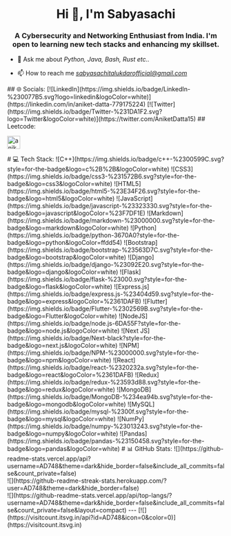 <h1 align="center">Hi 👋, I'm Sabyasachi</h1>
<h3 align="center">A Cybersecurity and Networking Enthusiast from India. I'm open to learning new tech stacks and enhancing my skillset.</h3>

- 💬 Ask me about *Python, Java, Bash, Rust etc..*

- 📫 How to reach me *sabyasachitalukdarofficial@gmail.com*
<!-->## 🌐 Socials:
<!-->[![LinkedIn](https://img.shields.io/badge/LinkedIn-%230077B5.svg?logo=linkedin&logoColor=white)](https://linkedin.com/in/aniket-datta-779175224) [![Twitter](https://img.shields.io/badge/Twitter-%231DA1F2.svg?logo=Twitter&logoColor=white)](https://twitter.com/AniketDatta15) 

<!-->## Leetcode:
<!--><p align="left">
<!--><a href="https://www.leetcode.com/aniket64" target="blank"><img align="center" src="https://encrypted-tbn0.gstatic.com/images?q=tbn:ANd9GcSEDGlGvpj8hMchH23ckrKe4snsrlSMIMhJubQ1gC44p9eL3iAMTY-DVLsZa_BnrTaQntB8sgl8qNM&ec=48600112" alt="aniket64" height="30" width="" /></a>
<!--></p>
<!-->

# 💻 Tech Stack:
![C++](https://img.shields.io/badge/c++-%2300599C.svg?style=for-the-badge&logo=c%2B%2B&logoColor=white) ![CSS3](https://img.shields.io/badge/css3-%231572B6.svg?style=for-the-badge&logo=css3&logoColor=white) ![HTML5](https://img.shields.io/badge/html5-%23E34F26.svg?style=for-the-badge&logo=html5&logoColor=white) ![JavaScript](https://img.shields.io/badge/javascript-%23323330.svg?style=for-the-badge&logo=javascript&logoColor=%23F7DF1E) ![Markdown](https://img.shields.io/badge/markdown-%23000000.svg?style=for-the-badge&logo=markdown&logoColor=white) ![Python](https://img.shields.io/badge/python-3670A0?style=for-the-badge&logo=python&logoColor=ffdd54) ![Bootstrap](https://img.shields.io/badge/bootstrap-%23563D7C.svg?style=for-the-badge&logo=bootstrap&logoColor=white) ![Django](https://img.shields.io/badge/django-%23092E20.svg?style=for-the-badge&logo=django&logoColor=white) ![Flask](https://img.shields.io/badge/flask-%23000.svg?style=for-the-badge&logo=flask&logoColor=white) ![Express.js](https://img.shields.io/badge/express.js-%23404d59.svg?style=for-the-badge&logo=express&logoColor=%2361DAFB) ![Flutter](https://img.shields.io/badge/Flutter-%2302569B.svg?style=for-the-badge&logo=Flutter&logoColor=white) ![NodeJS](https://img.shields.io/badge/node.js-6DA55F?style=for-the-badge&logo=node.js&logoColor=white) ![Next JS](https://img.shields.io/badge/Next-black?style=for-the-badge&logo=next.js&logoColor=white) ![NPM](https://img.shields.io/badge/NPM-%23000000.svg?style=for-the-badge&logo=npm&logoColor=white) ![React](https://img.shields.io/badge/react-%2320232a.svg?style=for-the-badge&logo=react&logoColor=%2361DAFB) ![Redux](https://img.shields.io/badge/redux-%23593d88.svg?style=for-the-badge&logo=redux&logoColor=white) ![MongoDB](https://img.shields.io/badge/MongoDB-%234ea94b.svg?style=for-the-badge&logo=mongodb&logoColor=white) ![MySQL](https://img.shields.io/badge/mysql-%2300f.svg?style=for-the-badge&logo=mysql&logoColor=white) ![NumPy](https://img.shields.io/badge/numpy-%23013243.svg?style=for-the-badge&logo=numpy&logoColor=white) ![Pandas](https://img.shields.io/badge/pandas-%23150458.svg?style=for-the-badge&logo=pandas&logoColor=white)
# 📊 GitHub Stats:
![](https://github-readme-stats.vercel.app/api?username=AD748&theme=dark&hide_border=false&include_all_commits=false&count_private=false)<br/>
![](https://github-readme-streak-stats.herokuapp.com/?user=AD748&theme=dark&hide_border=false)<br/>
![](https://github-readme-stats.vercel.app/api/top-langs/?username=AD748&theme=dark&hide_border=false&include_all_commits=false&count_private=false&layout=compact)

---
[![](https://visitcount.itsvg.in/api?id=AD748&icon=0&color=0)](https://visitcount.itsvg.in)
